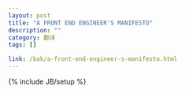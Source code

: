```yaml
---
layout: post
title: "A FRONT END ENGINEER'S MANIFESTO"
description: ""
category: 翻译
tags: []

link: /bak/a-front-end-engineer-s-manifesto.html
---
```

{% include JB/setup %}
